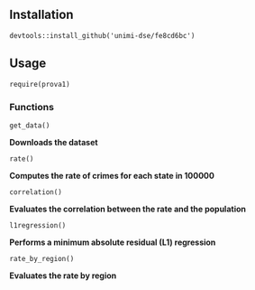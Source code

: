 Installation
------------

    devtools::install_github('unimi-dse/fe8cd6bc')

Usage
-----

    require(prova1)

### Functions

    get_data()

**Downloads the dataset**

    rate()

**Computes the rate of crimes for each state in 100000**


    correlation()
    
**Evaluates the correlation between the rate and the population**


    l1regression()

**Performs a minimum absolute residual (L1) regression**

    rate_by_region()

**Evaluates the rate by region**

 
